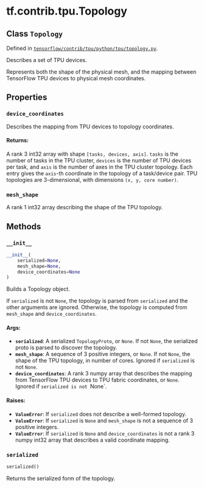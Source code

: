 <div itemscope itemtype="http://developers.google.com/ReferenceObject">
<meta itemprop="name" content="tf.contrib.tpu.Topology" />
<meta itemprop="property" content="device_coordinates"/>
<meta itemprop="property" content="mesh_shape"/>
<meta itemprop="property" content="__init__"/>
<meta itemprop="property" content="serialized"/>
</div>

# tf.contrib.tpu.Topology

## Class `Topology`





Defined in [`tensorflow/contrib/tpu/python/tpu/topology.py`](https://www.tensorflow.org/code/tensorflow/contrib/tpu/python/tpu/topology.py).

Describes a set of TPU devices.

Represents both the shape of the physical mesh, and the mapping between
TensorFlow TPU devices to physical mesh coordinates.

## Properties

<h3 id="device_coordinates"><code>device_coordinates</code></h3>

Describes the mapping from TPU devices to topology coordinates.

#### Returns:

A rank 3 int32 array with shape `[tasks, devices, axis]`.
`tasks` is the number of tasks in the TPU cluster, `devices` is the number
of TPU devices per task, and `axis` is the number of axes in the TPU
cluster topology. Each entry gives the `axis`-th coordinate in the
topology of a task/device pair. TPU topologies are 3-dimensional, with
dimensions `(x, y, core number)`.

<h3 id="mesh_shape"><code>mesh_shape</code></h3>

A rank 1 int32 array describing the shape of the TPU topology.



## Methods

<h3 id="__init__"><code>__init__</code></h3>

``` python
__init__(
    serialized=None,
    mesh_shape=None,
    device_coordinates=None
)
```

Builds a Topology object.

If `serialized` is not `None`, the topology is parsed from `serialized` and
the other arguments are ignored. Otherwise, the topology is computed from
`mesh_shape` and `device_coordinates`.

#### Args:

* <b>`serialized`</b>: A serialized `TopologyProto`, or `None`. If not `None`, the
    serialized proto is parsed to discover the topology.
* <b>`mesh_shape`</b>: A sequence of 3 positive integers, or `None`. If not `None`,
    the shape of the TPU topology, in number of cores. Ignored if
    `serialized` is not `None`.
* <b>`device_coordinates`</b>: A rank 3 numpy array that describes the mapping from
    TensorFlow TPU devices to TPU fabric coordinates, or `None`. Ignored
    if `serialized is not `None`.


#### Raises:

* <b>`ValueError`</b>: If `serialized` does not describe a well-formed topology.
* <b>`ValueError`</b>: If `serialized` is `None` and `mesh_shape` is not a sequence
    of 3 positive integers.
* <b>`ValueError`</b>: If `serialized` is `None` and `device_coordinates` is not a
    rank 3 numpy int32 array that describes a valid coordinate mapping.

<h3 id="serialized"><code>serialized</code></h3>

``` python
serialized()
```

Returns the serialized form of the topology.



